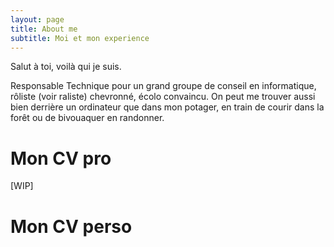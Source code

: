 ```yaml
---
layout: page
title: About me
subtitle: Moi et mon experience
---
```


Salut à toi, voilà qui je suis.

Responsable Technique pour un grand groupe de conseil en informatique, rôliste (voir raliste) chevronné, écolo
convaincu. On peut me trouver aussi bien derrière un ordinateur que dans mon potager, en train de courir dans la forêt
ou de bivouaquer en randonner.

# Mon CV pro

[WIP]

# Mon CV perso